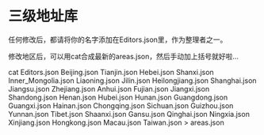 三级地址库
===========
任何修改后，都请将你的名字添加在Editors.json里，作为整理者之一。

修改地区后，可以用cat合成最新的areas.json，然后手动加上括号就好啦...

cat Editors.json Beijing.json Tianjin.json Hebei.json Shanxi.json Inner_Mongolia.json Liaoning.json Jilin.json Heilongjiang.json Shanghai.json Jiangsu.json Zhejiang.json Anhui.json Fujian.json Jiangxi.json Shandong.json Henan.json Hubei.json Hunan.json Guangdong.json Guangxi.json Hainan.json Chongqing.json Sichuan.json Guizhou.json Yunnan.json Tibet.json Shaanxi.json Gansu.json Qinghai.json Ningxia.json Xinjiang.json Hongkong.json Macau.json Taiwan.json > areas.json
